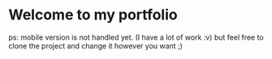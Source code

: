 # Welcome to my portfolio

ps: mobile version is not handled yet. (I have a lot of work :v)
but feel free to clone the project and change it however you want ;)
